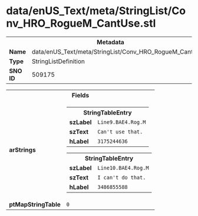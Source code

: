 <h1>data/enUS_Text/meta/StringList/Conv_HRO_RogueM_CantUse.stl</h1><table><tr><th colspan="100%">Metadata</th></tr><tr><td><b>Name</b></td><td>data/enUS_Text/meta/StringList/Conv_HRO_RogueM_CantUse.stl</td></tr><tr><td><b>Type</b></td><td>StringListDefinition</td></tr><tr><td><b>SNO ID</b></td><td>509175</td></tr></table>

<table><tr><th colspan="100%">Fields</th></tr><tr><td><b>arStrings</b></td><td><table><tr><th colspan="100%">StringTableEntry</th></tr><tr><td><b>szLabel</b></td><td><code>Line9.BAE4.Rog.M</code></td></tr><tr><td><b>szText</b></td><td><code>Can't use that.</code></td></tr><tr><td><b>hLabel</b></td><td><code>3175244636</code></td></tr></table>


<table><tr><th colspan="100%">StringTableEntry</th></tr><tr><td><b>szLabel</b></td><td><code>Line10.BAE4.Rog.M</code></td></tr><tr><td><b>szText</b></td><td><code>I can't do that.</code></td></tr><tr><td><b>hLabel</b></td><td><code>3486855588</code></td></tr></table>


</td></tr><tr><td><b>ptMapStringTable</b></td><td><code>0</code></td></tr></table>

